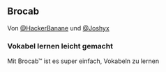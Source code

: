 ## Brocab
 
Von [@HackerBanane](https://github.com/HackerBanane) und [@Joshyx](https://github.com/Joshyx/)

### Vokabel lernen leicht gemacht
Mit Brocab™ ist es super einfach, Vokabeln zu lernen
